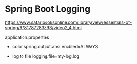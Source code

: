 # Spring Boot Logging

https://www.safaribooksonline.com/library/view/essentials-of-spring/9781787283893/video2_4.html

application.properties

- color
spring.output.ansi.enabled=ALWAYS

- log to file
logging.file=my-log.log
